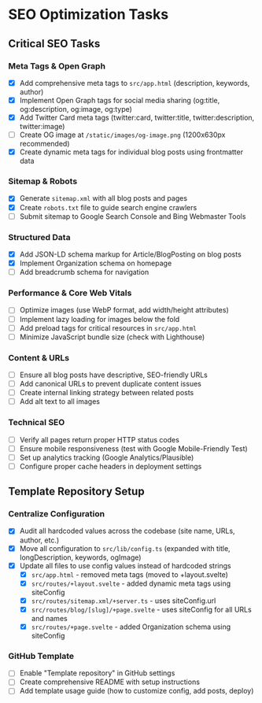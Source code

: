 # SEO Optimization Tasks

## Critical SEO Tasks

### Meta Tags & Open Graph
- [x] Add comprehensive meta tags to `src/app.html` (description, keywords, author)
- [x] Implement Open Graph tags for social media sharing (og:title, og:description, og:image, og:type)
- [x] Add Twitter Card meta tags (twitter:card, twitter:title, twitter:description, twitter:image)
- [ ] Create OG image at `/static/images/og-image.png` (1200x630px recommended)
- [x] Create dynamic meta tags for individual blog posts using frontmatter data

### Sitemap & Robots
- [x] Generate `sitemap.xml` with all blog posts and pages
- [x] Create `robots.txt` file to guide search engine crawlers
- [ ] Submit sitemap to Google Search Console and Bing Webmaster Tools

### Structured Data
- [x] Add JSON-LD schema markup for Article/BlogPosting on blog posts
- [x] Implement Organization schema on homepage
- [ ] Add breadcrumb schema for navigation

### Performance & Core Web Vitals
- [ ] Optimize images (use WebP format, add width/height attributes)
- [ ] Implement lazy loading for images below the fold
- [ ] Add preload tags for critical resources in `src/app.html`
- [ ] Minimize JavaScript bundle size (check with Lighthouse)

### Content & URLs
- [ ] Ensure all blog posts have descriptive, SEO-friendly URLs
- [ ] Add canonical URLs to prevent duplicate content issues
- [ ] Create internal linking strategy between related posts
- [ ] Add alt text to all images

### Technical SEO
- [ ] Verify all pages return proper HTTP status codes
- [ ] Ensure mobile responsiveness (test with Google Mobile-Friendly Test)
- [ ] Set up analytics tracking (Google Analytics/Plausible)
- [ ] Configure proper cache headers in deployment settings

## Template Repository Setup

### Centralize Configuration
- [x] Audit all hardcoded values across the codebase (site name, URLs, author, etc.)
- [x] Move all configuration to `src/lib/config.ts` (expanded with title, longDescription, keywords, ogImage)
- [x] Update all files to use config values instead of hardcoded strings
  - [x] `src/app.html` - removed meta tags (moved to +layout.svelte)
  - [x] `src/routes/+layout.svelte` - added dynamic meta tags using siteConfig
  - [x] `src/routes/sitemap.xml/+server.ts` - uses siteConfig.url
  - [x] `src/routes/blog/[slug]/+page.svelte` - uses siteConfig for all URLs and names
  - [x] `src/routes/+page.svelte` - added Organization schema using siteConfig

### GitHub Template
- [ ] Enable "Template repository" in GitHub settings
- [ ] Create comprehensive README with setup instructions
- [ ] Add template usage guide (how to customize config, add posts, deploy)
